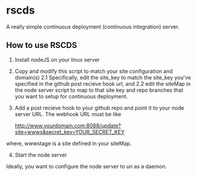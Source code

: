 rscds
=====

A really simple continuous deployment (continuous integration) server. 

How to use RSCDS
----------------

1. Install nodeJS on your linux server
2. Copy and modify this script to match your site configuration and domain(s)
   2.1 Specifically, edit the site_key to match the site_key you've specified in the github post recieve hook url, and
   2.2 edit the siteMap in the node server script to map to that site key and repo branches that you want to setup for continuous deployment.
3. Add a post recieve hook to your github repo and point it to your node server URL. The webhook URL must be like

    http://www.yourdomain.com:8088/update?site=wwws&secret_key=YOUR_SECRET_KEY
    
where, wwwstage is a site defined in your siteMap.

4. Start the node server

Ideally, you want to configure the node server to un as a daemon.
